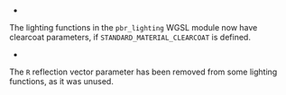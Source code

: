
- 
The lighting functions in the `pbr_lighting` WGSL module now have clearcoat parameters, if `STANDARD_MATERIAL_CLEARCOAT` is defined.

- 
The `R` reflection vector parameter has been removed from some lighting functions, as it was unused.

